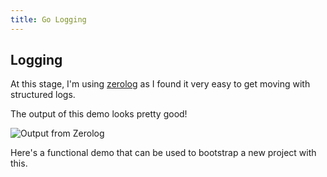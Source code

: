 ```yaml
---
title: Go Logging
---
```


## Logging

At this stage, I'm using [zerolog](https://github.com/rs/zerolog) as I found it very easy to get moving with structured logs.

The output of this demo looks pretty good!

![Output from Zerolog](/images/notes/r1-d014-structured-console-output.png "Output From Zerolog")

Here's a functional demo that can be used to bootstrap a new project with this.

<script src="https://gist.github.com/sheldonhull/9e608da09f84fac600d921e3f0867226.js"></script>
